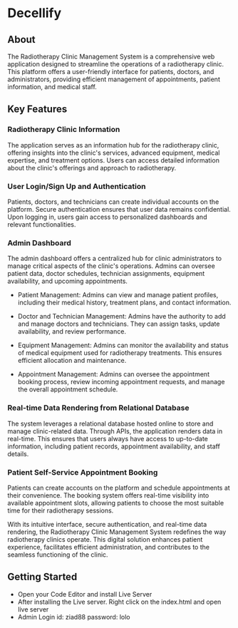 # Decellify

## About
The Radiotherapy Clinic Management System is a comprehensive web application designed to streamline the operations of a radiotherapy clinic. This platform offers a user-friendly interface for patients, doctors, and administrators, providing efficient management of appointments, patient information, and medical staff.

## Key Features

### Radiotherapy Clinic Information

The application serves as an information hub for the radiotherapy clinic, offering insights into the clinic's services, advanced equipment, medical expertise, and treatment options. Users can access detailed information about the clinic's offerings and approach to radiotherapy.

### User Login/Sign Up and Authentication

Patients, doctors, and technicians can create individual accounts on the platform. Secure authentication ensures that user data remains confidential. Upon logging in, users gain access to personalized dashboards and relevant functionalities.

### Admin Dashboard

The admin dashboard offers a centralized hub for clinic administrators to manage critical aspects of the clinic's operations. Admins can oversee patient data, doctor schedules, technician assignments, equipment availability, and upcoming appointments.

- Patient Management: Admins can view and manage patient profiles, including their medical history, treatment plans, and contact information.

- Doctor and Technician Management: Admins have the authority to add and manage doctors and technicians. They can assign tasks, update availability, and review performance.

- Equipment Management: Admins can monitor the availability and status of medical equipment used for radiotherapy treatments. This ensures efficient allocation and maintenance.

- Appointment Management: Admins can oversee the appointment booking process, review incoming appointment requests, and manage the overall appointment schedule.

### Real-time Data Rendering from Relational Database  
  The system leverages a relational database hosted online to store and manage clinic-related data. Through APIs, the application renders data in real-time. This ensures that users always have access to up-to-date information, including patient records, appointment availability, and staff details.
### Patient Self-Service Appointment Booking
  Patients can create accounts on the platform and schedule appointments at their convenience. The booking system offers real-time visibility into available appointment slots, allowing patients to choose the most suitable time for their radiotherapy sessions.

With its intuitive interface, secure authentication, and real-time data rendering, the Radiotherapy Clinic Management System redefines the way radiotherapy clinics operate. This digital solution enhances patient experience, facilitates efficient administration, and contributes to the seamless functioning of the clinic.


## Getting Started

- Open your Code Editor and install Live Server
- After installing the Live server. Right click on the index.html and open live server
- Admin Login id: ziad88 password: lolo


